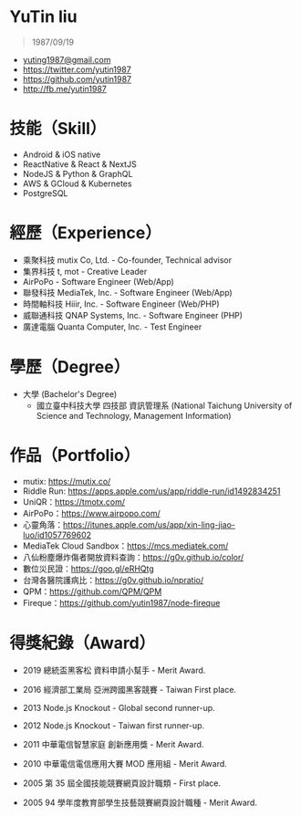 # YuTin liu

> 1987/09/19

- yuting1987@gmail.com
- https://twitter.com/yutin1987
- https://github.com/yutin1987
- http://fb.me/yutin1987

# 技能（Skill）

- Android & iOS native
- ReactNative & React & NextJS
- NodeJS & Python & GraphQL
- AWS & GCloud & Kubernetes
- PostgreSQL

# 經歷（Experience）
- 乘聚科技 mutix Co, Ltd. - Co-founder, Technical advisor
- 集界科技 t, mot - Creative Leader
- AirPoPo - Software Engineer (Web/App)
- 聯發科技 MediaTek, Inc. - Software Engineer (Web/App)
- 時間軸科技 Hiiir, Inc. - Software Engineer (Web/PHP)
- 威聯通科技 QNAP Systems, Inc. - Software Engineer (PHP)
- 廣達電腦 Quanta Computer, Inc. - Test Engineer

# 學歷（Degree）

- 大學 (Bachelor's Degree)
  - 國立臺中科技大學 四技部 資訊管理系 (National Taichung University of Science and Technology, Management Information)

# 作品（Portfolio）

- mutix: https://mutix.co/
- Riddle Run: https://apps.apple.com/us/app/riddle-run/id1492834251
- UniQR：https://tmotx.com/
- AirPoPo：https://www.airpopo.com/
- 心靈角落：https://itunes.apple.com/us/app/xin-ling-jiao-luo/id1057769602
- MediaTek Cloud Sandbox：https://mcs.mediatek.com/
- 八仙粉塵爆炸傷者開放資料查詢：https://g0v.github.io/color/
- 數位災民證：https://goo.gl/eRHQtg
- 台灣各醫院護病比：https://g0v.github.io/npratio/
- QPM：https://github.com/QPM/QPM
- Fireque：https://github.com/yutin1987/node-fireque


# 得獎紀錄（Award）

- 2019 總統盃黑客松 資料申請小幫手 - Merit Award.

- 2016 經濟部工業局 亞洲跨國黑客競賽 - Taiwan First place.

- 2013 Node.js Knockout - Global second runner-up.

- 2012 Node.js Knockout - Taiwan first runner-up.

- 2011 中華電信智慧家庭 創新應用獎 - Merit Award.

- 2010 中華電信電信應用大賽 MOD 應用組 - Merit Award.

- 2005 第 35 屆全國技能競賽網頁設計職類 - First place.

- 2005 94 學年度教育部學生技藝競賽網頁設計職種 - Merit Award.
